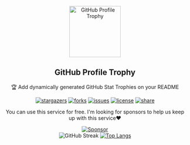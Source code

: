 <div align="center">
  <img width="140" src="https://user-images.githubusercontent.com/6661165/91657958-61b4fd00-eb00-11ea-9def-dc7ef5367e34.png"  alt="GitHub Profile Trophy"/>
  <h2 align="center">GitHub Profile Trophy</h2>
  <p align="center">🏆 Add dynamically generated GitHub Stat Trophies on your README</p>
</div>
<div align="center">

[![stargazers](https://img.shields.io/github/stars/RickyDelarosaStar/github-profile-trophy)](https://github.com/RickyDelarosaStar/github-profile-trophy/stargazers)
[![forks](https://img.shields.io/github/forks/RickyDelarosaStar/github-profile-trophy)](https://github.com/RickyDelarosaStar/github-profile-trophy/network/members)
[![issues](https://img.shields.io/github/issues/RickyDelarosaStar/github-profile-trophy)](https://github.com/RickyDelarosaStar/github-profile-trophy/issues)
[![license](https://img.shields.io/github/license/RickyDelarosaStar/github-profile-trophy)](https://github.com/RickyDelarosaStar/github-profile-trophy/blob/master/LICENSE)
[![share](https://img.shields.io/twitter/url?style=social&url=https%3A%2F%2Fgithub.com%2FRickyDelarosaStar%2Fgithub-profile-trophy)](https://twitter.com/intent/tweet?text=Add%20dynamically%20generated%20GitHub%20Trophy%20on%20your%20readme%0D%0A&url=https%3A%2F%2Fgithub.com%2FRickyDelarosaStar%2Fgithub-profile-trophy)

</div>
<p align="center">
  You can use this service for free. I'm looking for sponsors to help us keep up with this service❤️
</p>
<div align="center">
  <a href="https://github.com/sponsors/RickyDelarosaStar">
    <img src="https://img.shields.io/static/v1?label=Sponsor&message=%E2%9D%A4&logo=GitHub&color=ff69b4" alt="Sponsor"/>
  </a>
</div>

<div align="center">
  <img src="https://github-readme-streak-stats.herokuapp.com?user=RickyDelarosa&theme=cobalt&hide_border=true&border_radius=7.5" alt="GitHub Streak" />

  <a href="https://github.com/RickyDelarosaStar/github-readme-stats">
    <img src="https://github-readme-stats.vercel.app/api/top-langs/?username=RickyDelarosaStar&layout=donut&theme=cobalt&hide_border=true" alt="Top Langs">
  </a>
</div>
